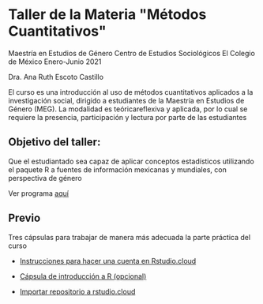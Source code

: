 # Taller de la Materia "Métodos Cuantitativos"

Maestría en Estudios de Género
Centro de Estudios Sociológicos
El Colegio de México
Enero-Junio 2021

Dra.  Ana Ruth Escoto Castillo

El curso es una introducción al uso de métodos cuantitativos aplicados a la investigación social, dirigido a estudiantes de la Maestría en Estudios de Género (MEG). La modalidad es teóricareflexiva
y aplicada, por lo cual se requiere la presencia, participación y lectura por parte de las estudiantes

## Objetivo del taller: 
Que el estudiantado sea capaz de aplicar conceptos  estadísticos utilizando el paquete R a fuentes de información mexicanas y mundiales, con perspectiva de género 

Ver programa [aquí](programa.pdf)

## Previo

 Tres cápsulas para trabajar de manera más adecuada la parte práctica del curso

* [Instrucciones para hacer una cuenta en Rstudio.cloud](https://www.youtube.com/watch?v=Jcw146tEa5w)

* [Cápsula de introducción a R (opcional)](https://www.youtube.com/watch?v=HR2MXwrzt00)

* [Importar repositorio a rstudio.cloud](https://www.youtube.com/watch?v=enYCTyXfgh0&feature=youtu.be)


